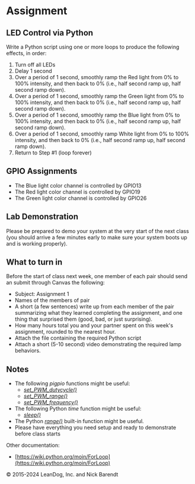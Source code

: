 # Assignment

## LED Control via Python

Write a Python script using one or more loops to produce the following effects, in order:

1. Turn off all LEDs
1. Delay 1 second
1. Over a period of 1 second, smoothly ramp the Red light from 0% to 100% intensity, and then back to 0% (i.e., half second ramp up, half second ramp down). 
1. Over a period of 1 second, smoothly ramp the Green light from 0% to 100% intensity, and then back to 0% (i.e., half second ramp up, half second ramp down). 
1. Over a period of 1 second, smoothly ramp the Blue light from 0% to 100% intensity, and then back to 0% (i.e., half second ramp up, half second ramp down). 
1. Over a period of 1 second, smoothly ramp White light from 0% to 100% intensity, and then back to 0% (i.e., half second ramp up, half second ramp down). 
1. Return to Step #1 (loop forever)

## GPIO Assignments

* The Blue light color channel is controlled by GPIO13
* The Red light color channel is controlled by GPIO19
* The Green light color channel is controlled by GPIO26

## Lab Demonstration

Please be prepared to demo your system at the very start of the next class (you should arrive a few minutes early to make sure your system boots up and is working properly).

## What to turn in

Before the start of class next week, one member of each pair should send an submit through Canvas the following:

* Subject:  Assignment 1
* Names of the members of pair
* A short (a few sentences) write up from each member of the pair summarizing what they learned completing the assignment, and one thing that surprised them (good, bad, or just surprising).
* How many hours total you and your partner spent on this week's assignment, rounded to the nearest hour.
* Attach the file containing the required Python script
* Attach a short (5-10 second) video demonstrating the required lamp behaviors.


## Notes

* The following *pigpio* functions might be useful:
  * [_set_PWM_dutycycle()_](http://abyz.me.uk/rpi/pigpio/python.html#set_PWM_dutycycle)
  * [_set_PWM_range()_](http://abyz.me.uk/rpi/pigpio/python.html#set_PWM_range)
  * [_set_PWM_frequency()_](http://abyz.me.uk/rpi/pigpio/python.html#set_PWM_frequency)
* The following Python *time* function might be useful:
  * [_sleep()_](https://docs.python.org/3.5/library/time.html#time.sleep)
* The Python [_range()_](https://docs.python.org/3.5/library/functions.html#func-range) built-in function might be useful.
* Please have everything you need setup and ready to demonstrate before class starts

Other documentation:

* [https://wiki.python.org/moin/ForLoop](https://wiki.python.org/moin/ForLoop)

&copy; 2015-2024 LeanDog, Inc. and Nick Barendt
